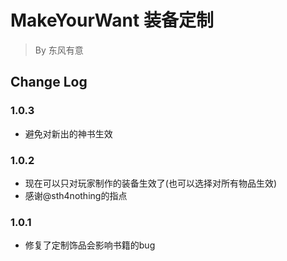 # MakeYourWant 装备定制
> By 东风有意

## Change Log
### 1.0.3
- 避免对新出的神书生效
### 1.0.2
- 现在可以只对玩家制作的装备生效了(也可以选择对所有物品生效)
- 感谢@sth4nothing的指点
### 1.0.1
- 修复了定制饰品会影响书籍的bug